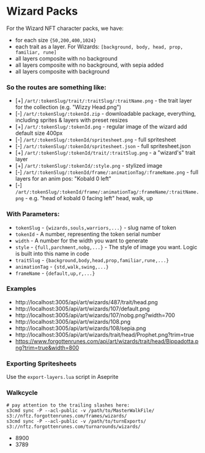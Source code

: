 # Wizard Packs

For the Wizard NFT character packs, we have:

- for each size `{50,200,400,1024}`
- each trait as a layer. For Wizards: `[background, body, head, prop, familiar, rune]`
- all layers composite with no background
- all layers composite with no background, with sepia added
- all layers composite with background

### So the routes are something like:

- [+] `/art/:tokenSlug/trait/:traitSlug/:traitName.png` - the trait layer for the collection (e.g. "Wizzy Head.png")
- [-] `/art/:tokenSlug/:tokenId.zip` - downloadable package, everything, including sprites & layers with preset resizes
- [+] `/art/:tokenSlug/:tokenId.png` - regular image of the wizard add default size 400px
- [-] `/art/:tokenSlug/:tokenId/spritesheet.png` - full spritesheet
- [-] `/art/:tokenSlug/:tokenId/spritesheet.json` - full spritesheet.json
- [+] `/art/:tokenSlug/:tokenId/trait/:traitSlug.png` - a "wizard's" trait layer
- [+] `/art/:tokenSlug/:tokenId/:style.png` - stylized image
- [-] `/art/:tokenSlug/:tokenId/frame/:animationTag/:frameName.png` - full layers for an anim pos: "Kobald 0 left"
- [-] `/art/:tokenSlug/:tokenId/frame/:animationTag/:frameName/:traitName.png` - e.g. "head of kobald 0 facing left"
  head, walk, up

### With Parameters:

- `tokenSlug` - `{wizards,souls,warriors,...}` - slug name of token
- `tokenId` - A number, representing the token serial number
- `width` - A number for the width you want to generate
- `style` - `{full,parchment,nobg,...}` - The style of image you want. Logic is built into this name in code
- `traitSlug` - `{background,body,head,prop,familiar,rune,...}`
- `animationTag` - `{std,walk,swing,...}`
- `frameName` - `{default,up,r,...}`

### Examples

- http://localhost:3005/api/art/wizards/487/trait/head.png
- http://localhost:3005/api/art/wizards/107/default.png
- http://localhost:3005/api/art/wizards/107/nobg.png?width=700
- http://localhost:3005/api/art/wizards/108.png
- http://localhost:3005/api/art/wizards/108/sepia.png
- http://localhost:3005/api/art/wizards/trait/head/Prophet.png?trim=true
- https://www.forgottenrunes.com/api/art/wizards/trait/head/Bippadotta.png?trim=true&width=800

### Exporting Spritesheets

Use the `export-layers.lua` script in Aseprite

### Walkcycle

```
# pay attention to the trailing slashes here:
s3cmd sync -P --acl-public -v /path/to/MasterWalkFile/ s3://nftz.forgottenrunes.com/frames/wizards/
s3cmd sync -P --acl-public -v /path/to/turnExports/ s3://nftz.forgottenrunes.com/turnarounds/wizards/
```

- 8900
- 3789
